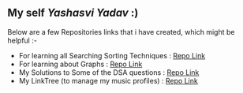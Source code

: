 ## My self $Yashasvi$ $Yadav$ :)

Below are a few Repositories links that i have created, which might be helpful :- 

- For learning all Searching Sorting Techniques : [Repo Link](https://github.com/yashasviyadav1/Searching-Sorting)
- For learning about Graphs : [Repo Link](https://github.com/yashasviyadav1/Graphs)
- My Solutions to Some of the DSA questions : [Repo Link](https://github.com/yashasviyadav1/DSA-Questions)
- My LinkTree (to manage my music profiles) : [Repo Link](https://github.com/yashasviyadav1/linktree)

<!---
yashasviyadav1/yashasviyadav1 is a ✨ special ✨ repository because its `README.md` (this file) appears on your GitHub profile.
You can click the Preview link to take a look at your changes.
--->
